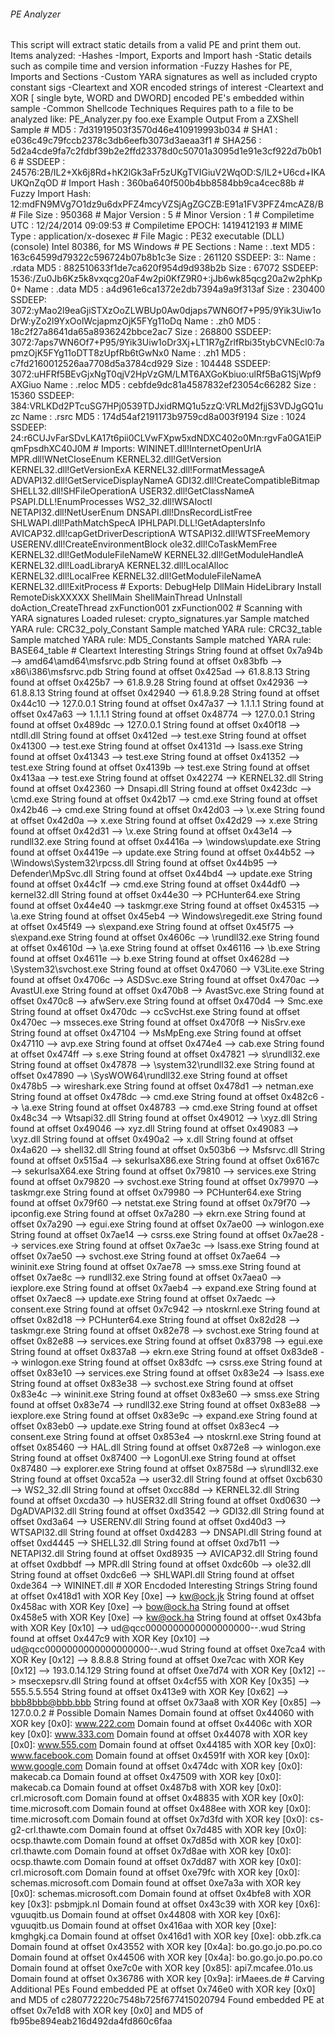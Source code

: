 ###### PE Analyzer ######
This script will extract static details from a valid PE
  and print them out.  Items analyzed:
  -Hashes
  -Import, Exports and Import hash
  -Static details such as compile time and version information
  -Fuzzy Hashes for PE, Imports and Sections
 -Custom YARA signatures as well as included crypto constant sigs
  -Cleartext and XOR encoded strings of interest
  -Cleartext and XOR [ single byte, WORD and DWORD] encoded PE's embedded within sample
  -Common Shellcode Techniques
  Requires path to a file to be analyzed like:
    PE_Analyzer.py foo.exe
  
 Example Output From a ZXShell Sample
 # MD5              : 7d31919503f3570d46e410919993b034
 # SHA1             : e036c49c79fccb2378c3db6eefb3073d3aeaa3f1
 # SHA256           : 5d2a4cde9fa7c2fdbf39b2e2ffd23378d0c50701a3095d1e91e3cf922d7b0b16
 # SSDEEP           : 24576:2B/IL2+Xk6j8Rd+hK2lGk3aFr5zUKgTVIGiuV2WqOD:S/IL2+U6cd+IKAUKQnZqOD
 # Import Hash      : 360ba640f500b4bb8584bb9ca4cec88b
 # Fuzzy Import Hash: 12:mdFN9MVg7O1dz9u6dxPFZ4mcyVZSjAgZGCZB:E91a1FV3PFZ4mcAZ8/B
 # File Size        : 950368
 # Major Version    : 5
 # Minor Version    : 1
 # Compiletime UTC  : 12/24/2014 09:09:53
 # Compiletime EPOCH: 1419412193
 # MIME Type        : application/x-dosexec
 # File Magic       : PE32 executable (DLL) (console) Intel 80386, for MS Windows
 # PE Sections      :
   Name  : .text
   MD5   : 163c64599d79322c596724b07b8b1c3e
   Size  : 261120
   SSDEEP: 3::
 
   Name  : .rdata
   MD5   : 882510633f1de7ca620f954d9d938b2b
   Size  : 67072
   SSDEEP: 1536:/Zu0Jb6Kz5k8vxqcg20aF4w2pi0KfZ9R0+:jJb6wk85qcg20a2w2phKp0+
 
   Name  : .data
   MD5   : a4d961e6ca1372e2db7394a9a9f313af
   Size  : 230400
   SSDEEP: 3072:yMao2l9eaGjiSTXzOoZLWBUp0Aw0djaps7WN6Of7+P95/9Yik3Uiw1oDrW:yZo2l9YxOolWcjapmzOjK5FYg11oDq
 
   Name  : .zh0
   MD5   : 18c2f27a8641da65a8936242bbce2ac7
   Size  : 268800
   SSDEEP: 3072:7aps7WN6Of7+P95/9Yik3Uiw1oDr3Xj+LT1R7gZrlfRbi35tybCVNEcl0:7apmzOjK5FYg11oDTT8zUpfRb6tGwNx0
 
   Name  : .zh1
   MD5   : c7fd2160012526aa7708d5a3784cd929
   Size  : 104448
   SSDEEP: 3072:uHFRf5BEvGjxNgT0qjV2HpVzGM/LMT6AXGoKbiuo:ulRf5BaG1SjWpf9AXGiuo
 
   Name  : .reloc
   MD5   : cebfde9dc81a4587832ef23054c66282
   Size  : 15360
   SSDEEP: 384:VRLKDd2PTcuSG7HPj0539TDJxidRMQ1u5zzQ:VRLMd2fjjS3VDJgGQ1uzc
 
   Name  : .rsrc
   MD5   : 174d54af2191173b9759cd8a003f9194
   Size  : 1024
   SSDEEP: 24:r6CUJvFarSDvLKA17t6pii0CLVwFXpw5xdNDXC402o0Mn:rgvFa0GA1EiPqmFpsdhXC40J0M
 
 # Imports:
   WININET.dll!InternetOpenUrlA
   MPR.dll!WNetCloseEnum
   KERNEL32.dll!GetVersion
   KERNEL32.dll!GetVersionExA
   KERNEL32.dll!FormatMessageA
   ADVAPI32.dll!GetServiceDisplayNameA
   GDI32.dll!CreateCompatibleBitmap
   SHELL32.dll!SHFileOperationA
   USER32.dll!GetClassNameA
   PSAPI.DLL!EnumProcesses
   WS2_32.dll!WSAIoctl
   NETAPI32.dll!NetUserEnum
   DNSAPI.dll!DnsRecordListFree
   SHLWAPI.dll!PathMatchSpecA
   IPHLPAPI.DLL!GetAdaptersInfo
   AVICAP32.dll!capGetDriverDescriptionA
   WTSAPI32.dll!WTSFreeMemory
   USERENV.dll!CreateEnvironmentBlock
   ole32.dll!CoTaskMemFree
   KERNEL32.dll!GetModuleFileNameW
   KERNEL32.dll!GetModuleHandleA
   KERNEL32.dll!LoadLibraryA
   KERNEL32.dll!LocalAlloc
   KERNEL32.dll!LocalFree
   KERNEL32.dll!GetModuleFileNameA
   KERNEL32.dll!ExitProcess
 # Exports:
   DebugHelp
   DllMain
   HideLibrary
   Install
   RemoteDiskXXXXX
   ShellMain
   ShellMainThread
   UnInstall
   doAction_CreateThread
   zxFunction001
   zxFunction002
 #  Scanning with YARA signatures
   Loaded ruleset: crypto_signatures.yar
   Sample matched YARA rule: CRC32_poly_Constant
   Sample matched YARA rule: CRC32_table
   Sample matched YARA rule: MD5_Constants
   Sample matched YARA rule: BASE64_table
 # Cleartext Interesting Strings
   String found at offset 0x7a94b --> amd64\amd64\msfsrvc.pdb
   String found at offset 0x83bfb --> x86\i386\msfsrvc.pdb
   String found at offset 0x425ad --> 61.8.8.13
   String found at offset 0x425b7 --> 61.8.9.28
   String found at offset 0x42936 --> 61.8.8.13
   String found at offset 0x42940 --> 61.8.9.28
   String found at offset 0x44c10 --> 127.0.0.1
   String found at offset 0x47a37 --> 1.1.1.1
   String found at offset 0x47a63 --> 1.1.1.1
   String found at offset 0x48774 --> 127.0.0.1
   String found at offset 0x489dc --> 127.0.0.1
   String found at offset 0x40f18 --> ntdll.dll
   String found at offset 0x412ed --> test.exe
   String found at offset 0x41300 --> test.exe
   String found at offset 0x4131d --> lsass.exe
   String found at offset 0x41343 --> test.exe
   String found at offset 0x41352 --> test.exe
   String found at offset 0x4139b --> test.exe
   String found at offset 0x413aa --> test.exe
   String found at offset 0x42274 --> KERNEL32.dll
   String found at offset 0x42360 --> Dnsapi.dll
   String found at offset 0x423dc --> \cmd.exe
   String found at offset 0x42b17 --> cmd.exe
   String found at offset 0x42b46 --> cmd.exe
   String found at offset 0x42d03 --> \x.exe
   String found at offset 0x42d0a --> x.exe
   String found at offset 0x42d29 --> x.exe
   String found at offset 0x42d31 --> \x.exe
   String found at offset 0x43e14 --> rundll32.exe
   String found at offset 0x4416a --> \windows\update.exe
   String found at offset 0x4419e --> update.exe
   String found at offset 0x44b52 --> \Windows\System32\rpcss.dll
   String found at offset 0x44b95 --> Defender\MpSvc.dll
   String found at offset 0x44bd4 --> update.exe
   String found at offset 0x44c1f --> cmd.exe
   String found at offset 0x44df0 --> kernel32.dll
   String found at offset 0x44e30 --> PCHunter64.exe
   String found at offset 0x44e40 --> taskmgr.exe
   String found at offset 0x45315 --> \a.exe
   String found at offset 0x45eb4 --> Windows\regedit.exe
   String found at offset 0x45f49 --> s\expand.exe
   String found at offset 0x45f75 --> s\expand.exe
   String found at offset 0x4606c --> \rundll32.exe
   String found at offset 0x4610d --> \a.exe
   String found at offset 0x46116 --> \b.exe
   String found at offset 0x4611e --> b.exe
   String found at offset 0x4628d --> \System32\svchost.exe
   String found at offset 0x47060 --> V3Lite.exe
   String found at offset 0x4706c --> ASDSvc.exe
   String found at offset 0x470ac --> AvastUI.exe
   String found at offset 0x470b8 --> AvastSvc.exe
   String found at offset 0x470c8 --> afwServ.exe
   String found at offset 0x470d4 --> Smc.exe
   String found at offset 0x470dc --> ccSvcHst.exe
   String found at offset 0x470ec --> msseces.exe
   String found at offset 0x470f8 --> NisSrv.exe
   String found at offset 0x47104 --> MsMpEng.exe
   String found at offset 0x47110 --> avp.exe
   String found at offset 0x474e4 --> cab.exe
   String found at offset 0x474ff --> s.exe
   String found at offset 0x47821 --> s\rundll32.exe
   String found at offset 0x47878 --> \system32\rundll32.exe
   String found at offset 0x47890 --> \SysWOW64\rundll32.exe
   String found at offset 0x478b5 --> wireshark.exe
   String found at offset 0x478d1 --> netman.exe
   String found at offset 0x478dc --> cmd.exe
   String found at offset 0x482c6 --> \a.exe
   String found at offset 0x48783 --> cmd.exe
   String found at offset 0x48c34 --> Wtsapi32.dll
   String found at offset 0x49012 --> \xyz.dll
   String found at offset 0x49046 --> xyz.dll
   String found at offset 0x49083 --> \xyz.dll
   String found at offset 0x490a2 --> x.dll
   String found at offset 0x4a620 --> shell32.dll
   String found at offset 0x503b6 --> Msfsrvc.dll
   String found at offset 0x515a4 --> sekurlsaX86.exe
   String found at offset 0x6167c --> sekurlsaX64.exe
   String found at offset 0x79810 --> services.exe
   String found at offset 0x79820 --> svchost.exe
   String found at offset 0x79970 --> taskmgr.exe
   String found at offset 0x79980 --> PCHunter64.exe
   String found at offset 0x79f60 --> netstat.exe
   String found at offset 0x79f70 --> ipconfig.exe
   String found at offset 0x7a280 --> ekrn.exe
   String found at offset 0x7a290 --> egui.exe
   String found at offset 0x7ae00 --> winlogon.exe
   String found at offset 0x7ae14 --> csrss.exe
   String found at offset 0x7ae28 --> services.exe
   String found at offset 0x7ae3c --> lsass.exe
   String found at offset 0x7ae50 --> svchost.exe
   String found at offset 0x7ae64 --> wininit.exe
   String found at offset 0x7ae78 --> smss.exe
   String found at offset 0x7ae8c --> rundll32.exe
   String found at offset 0x7aea0 --> iexplore.exe
   String found at offset 0x7aeb4 --> expand.exe
   String found at offset 0x7aec8 --> update.exe
   String found at offset 0x7aedc --> consent.exe
   String found at offset 0x7c942 --> ntoskrnl.exe
   String found at offset 0x82d18 --> PCHunter64.exe
   String found at offset 0x82d28 --> taskmgr.exe
   String found at offset 0x82e78 --> svchost.exe
   String found at offset 0x82e88 --> services.exe
   String found at offset 0x83798 --> egui.exe
   String found at offset 0x837a8 --> ekrn.exe
   String found at offset 0x83de8 --> winlogon.exe
   String found at offset 0x83dfc --> csrss.exe
   String found at offset 0x83e10 --> services.exe
   String found at offset 0x83e24 --> lsass.exe
   String found at offset 0x83e38 --> svchost.exe
   String found at offset 0x83e4c --> wininit.exe
   String found at offset 0x83e60 --> smss.exe
   String found at offset 0x83e74 --> rundll32.exe
   String found at offset 0x83e88 --> iexplore.exe
   String found at offset 0x83e9c --> expand.exe
   String found at offset 0x83eb0 --> update.exe
   String found at offset 0x83ec4 --> consent.exe
   String found at offset 0x853e4 --> ntoskrnl.exe
   String found at offset 0x85460 --> HAL.dll
   String found at offset 0x872e8 --> winlogon.exe
   String found at offset 0x87400 --> LogonUI.exe
   String found at offset 0x87480 --> explorer.exe
   String found at offset 0x8758d --> s\rundll32.exe
   String found at offset 0xca52a --> user32.dll
   String found at offset 0xcb630 --> WS2_32.dll
   String found at offset 0xcc88d --> KERNEL32.dll
   String found at offset 0xcda30 --> hUSER32.dll
   String found at offset 0xd0630 --> DgADVAPI32.dll
   String found at offset 0xd3542 --> GDI32.dll
   String found at offset 0xd3a64 --> USERENV.dll
   String found at offset 0xd40d3 --> WTSAPI32.dll
   String found at offset 0xd4283 --> DNSAPI.dll
   String found at offset 0xd4445 --> SHELL32.dll
   String found at offset 0xd7b11 --> NETAPI32.dll
   String found at offset 0xd8935 --> AVICAP32.dll
   String found at offset 0xdbbdf --> MPR.dll
   String found at offset 0xdc60b --> ole32.dll
   String found at offset 0xdc6e6 --> SHLWAPI.dll
   String found at offset 0xde364 --> WININET.dll
 # XOR Encdoded Interesting Strings
   String found at offset 0x418d1 with XOR Key [0xe] --> kw@ock.jk
   String found at offset 0x458ac with XOR Key [0xe] --> bow@ock.ha
   String found at offset 0x458e5 with XOR Key [0xe] --> kw@ock.ha
   String found at offset 0x43bfa with XOR Key [0x10] --> ud@qcc0000000000000000000--.wud
   String found at offset 0x447c9 with XOR Key [0x10] --> ud@qcc0000000000000000000--.wud
   String found at offset 0xe7ca4 with XOR Key [0x12] --> 8.8.8.8
   String found at offset 0xe7cac with XOR Key [0x12] --> 193.0.14.129
   String found at offset 0xe7d74 with XOR Key [0x12] --> msecxepsrv.dll
   String found at offset 0x4cf55 with XOR Key [0x35] --> 555.5.5.554
   String found at offset 0x413e9 with XOR Key [0x62] --> bbb8bbb@bbb.bbb
   String found at offset 0x73aa8 with XOR Key [0x85] --> 127.0.0.2
 # Possible Domain Names
   Domain found at offset 0x44060 with XOR key [0x0]: www.222.com
   Domain found at offset 0x4406c with XOR key [0x0]: www.333.com
   Domain found at offset 0x44078 with XOR key [0x0]: www.555.com
   Domain found at offset 0x44185 with XOR key [0x0]: www.facebook.com
   Domain found at offset 0x4591f with XOR key [0x0]: www.google.com
   Domain found at offset 0x474dc with XOR key [0x0]: makecab.ca
   Domain found at offset 0x47509 with XOR key [0x0]: makecab.ca
   Domain found at offset 0x487b8 with XOR key [0x0]: crl.microsoft.com
   Domain found at offset 0x48835 with XOR key [0x0]: time.microsoft.com
   Domain found at offset 0x488ee with XOR key [0x0]: time.microsoft.com
   Domain found at offset 0x7d3fd with XOR key [0x0]: cs-g2-crl.thawte.com
   Domain found at offset 0x7d485 with XOR key [0x0]: ocsp.thawte.com
   Domain found at offset 0x7d85d with XOR key [0x0]: crl.thawte.com
   Domain found at offset 0x7d8ae with XOR key [0x0]: ocsp.thawte.com
   Domain found at offset 0x7dd87 with XOR key [0x0]: crl.microsoft.com
   Domain found at offset 0xe79fc with XOR key [0x0]: schemas.microsoft.com
   Domain found at offset 0xe7a3a with XOR key [0x0]: schemas.microsoft.com
   Domain found at offset 0x4bfe8 with XOR key [0x3]: psbmjpk.nl
   Domain found at offset 0x43c39 with XOR key [0x6]: vguuqitb.us
   Domain found at offset 0x44808 with XOR key [0x6]: vguuqitb.us
   Domain found at offset 0x416aa with XOR key [0xe]: kmghgkj.ca
   Domain found at offset 0x416d1 with XOR key [0xe]: obb.zfk.ca
   Domain found at offset 0x43552 with XOR key [0x4a]: bo.go.go.jo.po.po.co
   Domain found at offset 0x44506 with XOR key [0x4a]: bo.go.go.jo.po.po.co
   Domain found at offset 0xe7c0e with XOR key [0x85]: api7.mcafee.01o.us
   Domain found at offset 0x36786 with XOR key [0x9a]: irMaees.de
 # Carving Additional PEs
   Found embedded PE at offset 0x746e0 with XOR key [0x0] and MD5 of c280772220c7548b725f677415020794
   Found embedded PE at offset 0x7e1d8 with XOR key [0x0] and MD5 of fb95be894eab216d492da4fd860c6faa
 
 
